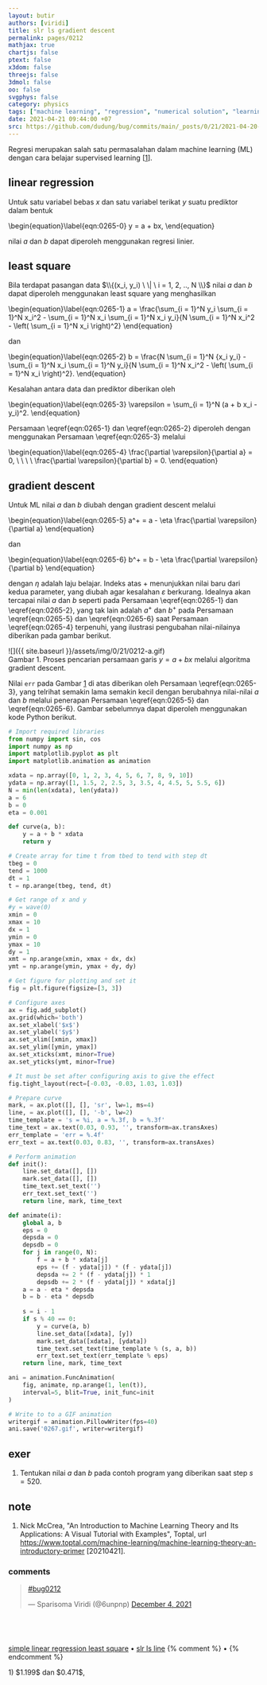 ```yaml
---
layout: butir
authors: [viridi]
title: slr ls gradient descent
permalink: pages/0212
mathjax: true
chartjs: false
ptext: false
x3dom: false
threejs: false
3dmol: false
oo: false
svgphys: false
category: physics
tags: ["machine learning", "regression", "numerical solution", "learning type", "learning model"]
date: 2021-04-21 09:44:00 +07
src: https://github.com/dudung/bug/commits/main/_posts/0/21/2021-04-20-slr-ls-gradient-descent.md
---
```

Regresi merupakan salah satu permasalahan dalam machine learning (ML) dengan cara belajar supervised learning [[1](#r01)].


## linear regression
Untuk satu variabel bebas $x$ dan satu variabel terikat $y$ suatu prediktor dalam bentuk

\begin{equation}\label{eqn:0265-0}
y = a + bx,
\end{equation}

nilai $a$ dan $b$ dapat diperoleh menggunakan regresi linier.


## least square
Bila terdapat pasangan data $\\{(x_i, y_i) \ \| \ i = 1, 2, .., N \\}$ nilai $a$ dan $b$ dapat diperoleh menggunakan least square yang menghasilkan

\begin{equation}\label{eqn:0265-1}
a = \frac{\sum_{i = 1}^N y_i \sum_{i = 1}^N x_i^2 - \sum_{i = 1}^N x_i \sum_{i = 1}^N x_i y_i}{N \sum_{i = 1}^N x_i^2 - \left( \sum_{i = 1}^N x_i \right)^2}
\end{equation}

dan

\begin{equation}\label{eqn:0265-2}
b = \frac{N \sum_{i = 1}^N {x_i y_i} - \sum_{i = 1}^N x_i \sum_{i = 1}^N y_i}{N \sum_{i = 1}^N x_i^2 - \left( \sum_{i = 1}^N x_i \right)^2}.
\end{equation}

Kesalahan antara data dan prediktor diberikan oleh

\begin{equation}\label{eqn:0265-3}
\varepsilon = \sum_{i = 1}^N (a + b x_i - y_i)^2.
\end{equation}

Persamaan \eqref{eqn:0265-1} dan \eqref{eqn:0265-2} diperoleh dengan menggunakan Persamaan \eqref{eqn:0265-3} melalui

\begin{equation}\label{eqn:0265-4}
\frac{\partial \varepsilon}{\partial a} = 0, \ \ \ \ \frac{\partial \varepsilon}{\partial b} = 0.
\end{equation}


## gradient descent
Untuk ML nilai $a$ dan $b$ diubah dengan gradient descent melalui

\begin{equation}\label{eqn:0265-5}
a^+ = a - \eta \frac{\partial \varepsilon}{\partial a}
\end{equation}

dan

\begin{equation}\label{eqn:0265-6}
b^+ = b - \eta \frac{\partial \varepsilon}{\partial b}
\end{equation}

dengan $\eta$ adalah laju belajar. Indeks atas $+$ menunjukkan nilai baru dari kedua parameter, yang diubah agar kesalahan $\varepsilon$ berkurang. Idealnya akan tercapai nilai $a$ dan $b$ seperti pada Persamaan \eqref{eqn:0265-1} dan \eqref{eqn:0265-2}, yang tak lain adalah $a^+$ dan $b^+$ pada Persamaan \eqref{eqn:0265-5} dan \eqref{eqn:0265-6} saat Persamaan \eqref{eqn:0265-4} terpenuhi, yang ilustrasi pengubahan nilai-nilainya diberikan pada gambar berikut.

![]({{ site.baseurl }}/assets/img/0/21/0212-a.gif) \
Gambar <a name="fig1">1</a>. Proses pencarian persamaan garis $y = a + bx$ melalui algoritma gradient descent.

Nilai `err` pada Gambar [1](#fig1) di atas diberikan oleh Persamaan \eqref{eqn:0265-3}, yang telrihat semakin lama semakin kecil dengan berubahnya nilai-nilai $a$ dan $b$ melalui penerapan Persamaan \eqref{eqn:0265-5} dan \eqref{eqn:0265-6}. Gambar sebelumnya dapat diperoleh menggunakan kode Python berikut.

```python
# Import required libraries
from numpy import sin, cos
import numpy as np
import matplotlib.pyplot as plt
import matplotlib.animation as animation

xdata = np.array([0, 1, 2, 3, 4, 5, 6, 7, 8, 9, 10])
ydata = np.array([1, 1.5, 2, 2.5, 3, 3.5, 4, 4.5, 5, 5.5, 6])
N = min(len(xdata), len(ydata))
a = 6
b = 0
eta = 0.001

def curve(a, b):
	y = a + b * xdata
	return y

# Create array for time t from tbed to tend with step dt
tbeg = 0
tend = 1000
dt = 1
t = np.arange(tbeg, tend, dt)

# Get range of x and y
#y = wave(0)
xmin = 0
xmax = 10
dx = 1
ymin = 0
ymax = 10
dy = 1
xmt = np.arange(xmin, xmax + dx, dx)
ymt = np.arange(ymin, ymax + dy, dy)

# Get figure for plotting and set it
fig = plt.figure(figsize=[3, 3])

# Configure axes
ax = fig.add_subplot()
ax.grid(which='both')
ax.set_xlabel('$x$')
ax.set_ylabel('$y$')
ax.set_xlim([xmin, xmax])
ax.set_ylim([ymin, ymax])
ax.set_xticks(xmt, minor=True)
ax.set_yticks(ymt, minor=True)

# It must be set after configuring axis to give the effect
fig.tight_layout(rect=[-0.03, -0.03, 1.03, 1.03])

# Prepare curve
mark, = ax.plot([], [], 'sr', lw=1, ms=4)
line, = ax.plot([], [], '-b', lw=2)
time_template = 's = %i, a = %.3f, b = %.3f'
time_text = ax.text(0.03, 0.93, '', transform=ax.transAxes)
err_template = 'err = %.4f'
err_text = ax.text(0.03, 0.83, '', transform=ax.transAxes)

# Perform animation
def init():
	line.set_data([], [])
	mark.set_data([], [])
	time_text.set_text('')
	err_text.set_text('')
	return line, mark, time_text

def animate(i):
	global a, b
	eps = 0
	depsda = 0
	depsdb = 0
	for j in range(0, N):
		f = a + b * xdata[j]
		eps += (f - ydata[j]) * (f - ydata[j])
		depsda += 2 * (f - ydata[j]) * 1
		depsdb += 2 * (f - ydata[j]) * xdata[j]
	a = a - eta * depsda
	b = b - eta * depsdb
	
	s = i - 1
	if s % 40 == 0:
		y = curve(a, b)
		line.set_data([xdata], [y])
		mark.set_data([xdata], [ydata])
		time_text.set_text(time_template % (s, a, b))
		err_text.set_text(err_template % eps)
	return line, mark, time_text

ani = animation.FuncAnimation(
	fig, animate, np.arange(1, len(t)),
	interval=5, blit=True, init_func=init
)

# Write to to a GIF animation
writergif = animation.PillowWriter(fps=40)
ani.save('0267.gif', writer=writergif)
```


## exer
1. Tentukan nilai $a$ dan $b$ pada contoh program yang diberikan saat step $s = 520$.


## note
1. <a name="r01"></a>Nick McCrea, "An Introduction to Machine Learning Theory and Its Applications: A Visual Tutorial with Examples", Toptal, url <https://www.toptal.com/machine-learning/machine-learning-theory-an-introductory-primer> [20210421].

### comments
<blockquote class="twitter-tweet" data-lang="en" data-theme="light" data-width="390"><p lang="und" dir="ltr"><a href="https://twitter.com/hashtag/bug0212?src=hash&amp;ref_src=twsrc%5Etfw">#bug0212</a></p>&mdash; Sparisoma Viridi (@6unpnp) <a href="https://twitter.com/6unpnp/status/1466992298282020865?ref_src=twsrc%5Etfw">December 4, 2021</a></blockquote> <script async src="https://platform.twitter.com/widgets.js" charset="utf-8"></script>


## &nbsp;
[simple linear regression least square](0210.html) &bull; [slr ls line](0211.html)
{% comment %} []() &bull; []() {% endcomment %}


<ans>
1) $1.199$ dan $0.471$, &nbsp;
</ans>
